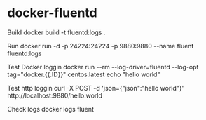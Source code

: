 # docker-fluentd

Build
docker build -t fluentd:logs .

Run
docker run -d -p 24224:24224 -p 9880:9880 --name fluent fluentd:logs

Test Docker loggin
docker run --rm --log-driver=fluentd --log-opt tag="docker.{{.ID}}" centos:latest echo "hello world"

Test http loggin
curl -X POST -d 'json={"json":"hello world"}' http://localhost:9880/hello.world

Check logs
docker logs fluent
